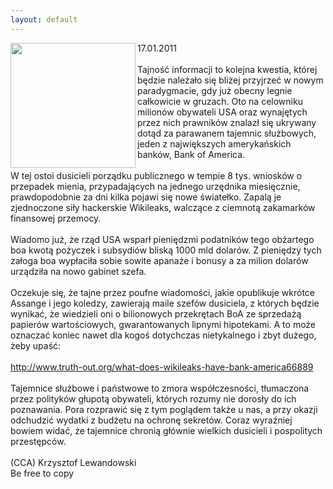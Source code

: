 ```yaml
---
layout: default
---
```

<img src="{{site.baseurl}}\articles\pictures\465.boa.jpg" align="left" HSPACE=”50” VSPACE=”50” width="200"><!--57--><p>
17.01.2011<br><br>Tajność informacji to kolejna kwestia, której będzie należało się bliżej przyjrzeć w nowym paradygmacie, gdy już obecny legnie całkowicie w gruzach. Oto na celowniku milionów obywateli USA oraz wynajętych przez nich prawników znalazł się ukrywany dotąd za parawanem tajemnic służbowych, jeden z największych amerykańskich banków, Bank of America.<br><br>W tej ostoi dusicieli porządku publicznego w tempie 8 tys. wniosków o przepadek mienia, przypadających na jednego urzędnika miesięcznie, prawdopodobnie za dni kilka pojawi się nowe światełko. Zapalą je zjednoczone siły hackerskie Wikileaks, walczące z ciemnotą zakamarków finansowej przemocy.<br><br>Wiadomo już, że rząd USA wsparł pieniędzmi podatników tego obżartego boa kwotą pożyczek i subsydiów bliską 1000 mld dolarów. Z pieniędzy tych załoga boa wypłaciła sobie sowite apanaże i bonusy a za milion dolarów urządziła na nowo gabinet szefa.<br><br>Oczekuje się, że tajne przez poufne wiadomości, jakie opublikuje wkrótce Assange i jego koledzy, zawierają maile szefów dusiciela, z których będzie wynikać, że wiedzieli oni o bilionowych przekrętach BoA ze sprzedażą papierów wartościowych, gwarantowanych lipnymi hipotekami. A to może oznaczać koniec nawet dla kogoś dotychczas nietykalnego i zbyt dużego, żeby upaść:<br><br>http://www.truth-out.org/what-does-wikileaks-have-bank-america66889<br><br>Tajemnice służbowe i państwowe to zmora współczesności, tłumaczona przez polityków głupotą obywateli, których rozumy nie dorosły do ich poznawania. Pora rozprawić się z tym poglądem także u nas, a przy okazji odchudzić wydatki z budżetu na ochronę sekretów. Coraz wyraźniej bowiem widać, że tajemnice chronią głównie wielkich dusicieli i pospolitych przestępców.<br><br>(CCA) Krzysztof Lewandowski<br>Be free to copy<br><br></p>
